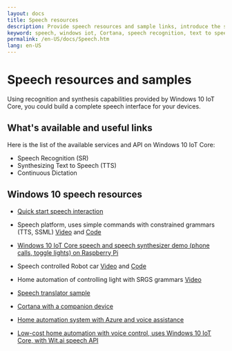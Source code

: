 ```yaml
---
layout: docs
title: Speech resources
description: Provide speech resources and sample links, introduce the speech capability of Windows 10 IoT Core
keyword: speech, windows iot, Cortana, speech recognition, text to speech
permalink: /en-US/docs/Speech.htm
lang: en-US
---
```


# Speech resources and samples

Using recognition and synthesis capabilities provided by Windows 10 IoT Core, you could build a complete speech interface for your devices.

## What's available and useful links

Here is the list of the available services and API on Windows 10 IoT Core:

* Speech Recognition (SR)
* Synthesizing Text to Speech (TTS)
* Continuous Dictation

## Windows 10 speech resources

* [Quick start speech interaction](https://msdn.microsoft.com/library/windows/apps/xaml/dn630426.aspx)

* Speech platform, uses simple commands with constrained grammars (TTS, SSML) [Video](https://www.youtube.com/watch?v=GiDvBhfNnjU) and [Code](https://github.com/Microsoft/Windows-universal-samples/tree/master/Samples/SpeechRecognitionAndSynthesis) 

* [Windows 10 IoT Core speech and speech synthesizer demo (phone calls, toggle lights) on Raspberry Pi](https://www.youtube.com/watch?v=HstKdcP9XRA)

* Speech controlled Robot car [Video](https://www.youtube.com/watch?v=vxUOTgechd4) and [Code](https://www.hackster.io/AnuragVasanwala/speech-controlled-robot-49744c)

* Home automation of controlling light with SRGS grammars [Video](https://www.youtube.com/watch?v=MN18Uo_063g)

* [Speech translator sample]({{site.baseurl}}/{{page.lang}}/samples/speechtranslator)

* [Cortana with a companion device](https://microsoft.hackster.io/ada-plasma-1f5c36/windows-iot-device-interactive-with-cortana-046906?ref=platform&ref_id=4087_trending___&offset=16)

* [Home automation system with Azure and voice assistance](https://microsoft.hackster.io/rishabhbanga/complete-home-automation-system-with-azure-and-voice-assistance-8aa5fd?ref=search&ref_id=speech&offset=1)

* [Low-cost home automation with voice control, uses Windows 10 IoT Core, with Wit.ai speech API](https://microsoft.hackster.io/michael-gillett/dorm-automation-9fed01?ref=search&ref_id=speech&offset=2)
